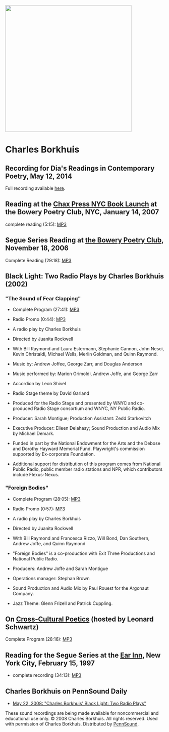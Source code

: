 <img src="http://media.sas.upenn.edu/pennsound/misc/Images/Borkhuis.jpg" width="400" />

Charles Borkhuis
================

Recording for Dia's Readings in Contemporary Poetry, May 12, 2014
-----------------------------------------------------------------

Full recording available [here](http://www.diaart.org/media/watch-listen/charles-borkhuis-and-ariana-reines-video-from-readings-in-contemporary-poetry/category/poetry-reading/media-type/video).

Reading at the [Chax Press NYC Book Launch](http://writing.upenn.edu/pennsound/x/Chax-NYC.html) at the Bowery Poetry Club, NYC, January 14, 2007
------------------------------------------------------------------------------------------------------------------------------------------------

complete reading (5:15): [MP3](http://media.sas.upenn.edu/pennsound/groups/Chax/NYC-07/Borkhuis-Charles_Complete-Reading_Chax-Press-Poets_Bowery-Poetry_NYC_1-14-07.mp3)

Segue Series Reading at [the Bowery Poetry Club](Segue-BPC.html), November 18, 2006
-----------------------------------------------------------------------------------

Complete Reading (29:18): [MP3](http://media.sas.upenn.edu/pennsound/authors/Borkhuis/Borkhuis-Charles_Segue_NY_11-18-06.mp3)

Black Light: Two Radio Plays by Charles Borkhuis (2002)
-------------------------------------------------------

### "The Sound of Fear Clapping"

-   Complete Program (27:41): [MP3](http://media.sas.upenn.edu/pennsound/authors/Borkhuis/Borkhuis-Charles_01_The-Sound-Of-Fear-Clapping_Black-Light_2002.mp3)
-   Radio Promo (0:44): [MP3](http://media.sas.upenn.edu/pennsound/authors/Borkhuis/Borkhuis-Charles_02_The-Sound-Of-Fear-Clapping-Intro_Black-Light_2002.mp3)



-   A radio play by Charles Borkhuis
-   Directed by Juanita Rockwell



-   With Bill Raymond and Laura Estermann, Stephanie Cannon, John Nesci,  
    Kevin Christaldi, Michael Wells, Merlin Goldman, and Quinn Raymond.



-   Music by: Andrew Joffee, George Zarr, and Douglas Anderson
-   Music performed by: Marion Grimoldi, Andrew Joffe, and George Zarr
-   Accordion by Leon Shivel



-   Radio Stage theme by David Garland



-   Produced for the Radio Stage and presented by WNYC and co-produced
    Radio Stage consortium and WNYC, NY Public Radio.



-   Producer: Sarah Montigue; Production Assistant: Zedd Starkovitch
-   Executive Producer: Eileen Delahasy; Sound Production and Audio Mix by Michael Demark.



-   Funded in part by the National Endowment for the Arts and the Debose and Dorothy Hayward
    Memorial Fund. Playwright's commission supported by Ex-corporate Foundation.



-   Additional support for distribution of this program comes from National Public Radio,
    public member radio stations and NPR, which contributors include Flexus-Nexus.

### "Foreign Bodies"

-   Complete Program (28:05): [MP3](http://media.sas.upenn.edu/pennsound/authors/Borkhuis/Borkhuis-Charles_03_Foreign-Bodies_Black-Light_2002.mp3)
-   Radio Promo (0:57): [MP3](http://media.sas.upenn.edu/pennsound/authors/Borkhuis/Borkhuis-Charles_04_Foreign-Bodies-Intro_Black-Light_2002.mp3)



-   A radio play by Charles Borkhuis
-   Directed by Juanita Rockwell



-   With Bill Raymond and Francesca Rizzo, Will Bond, Dan Southern, Andrew Joffe, and Quinn Raymond



-   "Foreign Bodies" is a co-production with Exit Three Productions and National Public Radio.



-   Producers: Andrew Joffe and Sarah Montigue



-   Operations manager: Stephan Brown
-   Sound Production and Audio Mix by Paul Rouest for the Argonaut Company.



-   Jazz Theme: Glenn Frizell and Patrick Cuppling.

On [Cross-Cultural Poetics](XCP.html) (hosted by Leonard Schwartz)
------------------------------------------------------------------

Complete Program (28:16): [MP3](http://media.sas.upenn.edu/pennsound/groups/XCP/XCP_58_Borkhuis_2004.mp3)


Reading for the Segue Series at the [Ear Inn](Ear-Inn.php), New York City, February 15, 1997
--------------------------------------------------------------------------------------------

-   complete recording (34:13): [MP3](http://media.sas.upenn.edu/pennsound/authors/Borkhuis/Borkhuis-Charles_Complete-Recording_Segue-Ear-Inn_NYC_2-15-97.mp3)

Charles Borkhuis on PennSound Daily
-----------------------------------

-   [May 22, 2008: "Charles Borkhuis' Black Light: Two Radio Plays"](http://writing.upenn.edu/pennsound/daily/200805.php#22_13:28)

  

These sound recordings are being made available for noncommercial and educational use only.
© 2008 Charles Borkhuis. All rights reserved. Used with permission of Charles Borkhuis. Distributed by
[PennSound](../index.html).
